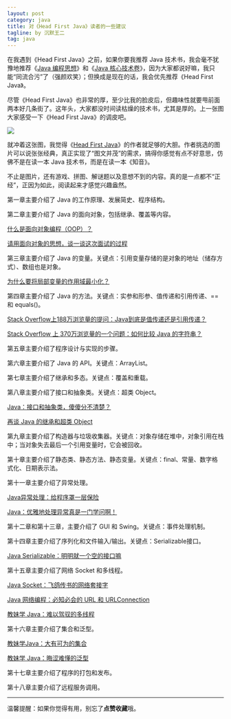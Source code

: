 ```yaml
---
layout: post
category: java
title: 对《Head First Java》读者的一些建议
tagline: by 沉默王二
tag: java
---
```


在我遇到《Head First Java》之前，如果你要我推荐 Java 技术书，我会毫不犹豫地推荐《[Java 编程思想](http://www.itwanger.com/java/2019/10/30/think-java-book-read-jianyi.html)》和《[Java 核心技术卷](http://www.itwanger.com/java/2019/11/14/java-core-advise.html)》，因为大家都说好嘛，我只能“同流合污”了（强颜欢笑）；但换成是现在的话，我会优先推荐《Head First Java》。

<!--more-->

尽管《Head First Java》也非常的厚，至少比我的脸皮后，但趣味性就要甩前面两本好几条街了。这年头，大家都没时间读枯燥的技术书，尤其是厚的。上一张图大家感受一下《Head First Java》的调皮吧。

![](http://www.itwanger.com/assets/images/2019/12/java-head-first-advise-1.png)

就冲着这张图，我觉得《[Head First Java](http://www.itwanger.com/java/2019/12/04/java-head-first-advise.html)》的作者就足够的大胆。作者挑选的图片可以说张张经典，真正实现了“图文并茂”的需求，搞得你感觉有点不好意思，仿佛不是在读一本 Java 技术书，而是在读一本《知音》。

不止是图片，还有游戏、拼图、解谜题以及意想不到的内容。真的是一点都不“正经”，正因为如此，阅读起来才感觉兴趣盎然。

第一章主要介绍了 Java 的工作原理、发展简史、程序结构。

第二章主要介绍了 Java 的面向对象，包括继承、覆盖等内容。

[什么是面向对象编程（OOP）？](http://www.itwanger.com/java/2019/11/01/oop.html)

[请用面向对象的思想，谈一谈这次面试的过程](http://www.itwanger.com/java/2019/11/14/java-oo-po.html)

第三章主要介绍了 Java 的变量。关键点：引用变量存储的是对象的地址（储存方式）、数组也是对象。

[为什么要将局部变量的作用域最小化？](http://www.itwanger.com/java/2019/12/04/java-variable-zuixiaohua.html)


第四章主要介绍了 Java 的方法。关键点：实参和形参、值传递和引用传递、== 和 equals()。

[Stack Overflow上188万浏览量的提问：Java到底是值传递还是引用传递？](http://www.itwanger.com/java/2019/11/26/java-yinyong-value.html)

[Stack Overflow 上 370万浏览量的一个问题：如何比较 Java 的字符串？](http://www.itwanger.com/java/2019/12/03/java-string-compare.html)



第五章主要介绍了程序设计与实现的步骤。


第六章主要介绍了 Java  的 API。关键点：ArrayList。




第七章主要介绍了继承和多态。关键点：覆盖和重载。



第八章主要介绍了接口和抽象类。关键点：超类 Object。

[Java：接口和抽象类，傻傻分不清楚？](http://www.itwanger.com/java/2019/11/14/java-interface-abstract.html)

[再谈 Java 的继承和超类 Object](http://www.itwanger.com/java/2019/11/14/java-extends.html)



第九章主要介绍了构造器与垃圾收集器。关键点：对象存储在堆中，对象引用在栈中；当对象失去最后一个引用变量时，它会被回收。


第十章主要介绍了静态类、静态方法、静态变量。关键点：final、常量、数字格式化、日期表示法。


第十一章主要介绍了异常处理。

[Java异常处理：给程序罩一层保险](http://www.itwanger.com/java/2019/11/08/java-exception.html)

[Java：优雅地处理异常真是一门学问啊！](http://www.itwanger.com/java/2019/11/14/java-exception.html)


第十二章和第十三章，主要介绍了 GUI 和 Swing。关键点：事件处理机制。


第十四章主要介绍了序列化和文件输入/输出。关键点：Serializable接口。

[Java Serializable：明明就一个空的接口嘛](http://www.itwanger.com/java/2019/11/14/java-serializable.html)


第十五章主要介绍了网络 Socket 和多线程。

[Java Socket：飞鸽传书的网络套接字](http://www.itwanger.com/java/2019/12/04/java-socket.html)

[Java 网络编程：必知必会的 URL 和 URLConnection](http://www.itwanger.com/java/2019/08/27/java-url-urlconnection.html)


[教妹学 Java：难以驾驭的多线程](http://www.itwanger.com/java/2019/11/14/java-duoxiancheng.html)


第十六章主要介绍了集合和泛型。

[教妹学Java：大有可为的集合](http://www.itwanger.com/java/2019/11/14/java-jihe.html)

[教妹学 Java：晦涩难懂的泛型](http://www.itwanger.com/java/2019/11/14/java-fanxing.html)



第十七章主要介绍了程序的打包和发布。

第十八章主要介绍了远程服务调用。

---------

温馨提醒：如果你觉得有用，别忘了**点赞收藏**哦。